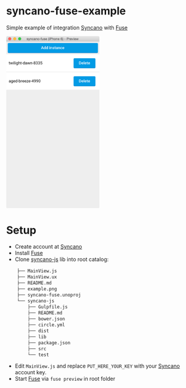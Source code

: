 # syncano-fuse-example

Simple example of integration [Syncano](https://syncano.io/) with [Fuse](https://www.fusetools.com/)

<a href="https://raw.githubusercontent.com/Syncano/syncano-fuse-example/master/example.png" target="_blank"><img src="https://raw.githubusercontent.com/Syncano/syncano-fuse-example/master/example.png" alt="Screenshot" width="250px"></a>

# Setup

* Create account at [Syncano](https://syncano.io/)
* Install [Fuse](https://www.fusetools.com/)
* Clone [syncano-js](https://github.com/Syncano/syncano-js) lib into root catalog:

```
    ├── MainView.js
    ├── MainView.ux
    ├── README.md
    ├── example.png
    ├── syncano-fuse.unoproj
    └── syncano-js
        ├── Gulpfile.js
        ├── README.md
        ├── bower.json
        ├── circle.yml
        ├── dist
        ├── lib
        ├── package.json
        ├── src
        └── test
```

* Edit `MainView.js` and replace `PUT_HERE_YOUR_KEY` with your [Syncano](https://syncano.io/) account key.
* Start [Fuse](https://www.fusetools.com/) via `fuse preview` in root folder
